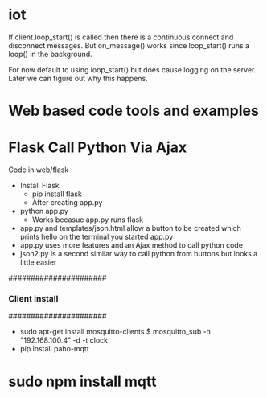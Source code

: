 # iot
If client.loop_start() is called then there is a continuous connect and
disconnect messages. But on_message() works since loop_start() runs a loop() in
the background.

For now default to using loop_start() but does cause logging on the
server. Later we can figure out why this happens.

# Web based code tools and examples
# Flask Call Python Via Ajax
Code in web/flask
- Install Flask
  - pip install flask
  - After creating app.py
- python app.py 
  - Works becasue app.py runs flask
- app.py and templates/json.html allow a button to be created which
  prints hello on the terminal you started app.py
- app.py uses more features and an Ajax method to call python code
- json2.py is a second similar way to call python from buttons but looks a little easier

######################
### Client install ###
######################
- sudo apt-get install mosquitto-clients
$ mosquitto_sub -h "192.168.100.4" -d -t clock
- pip install paho-mqtt

# sudo npm install mqtt
